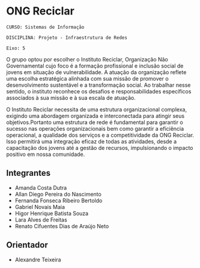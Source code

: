 # ONG Reciclar

`CURSO: Sistemas de Informação`

`DISCIPLINA: Projeto - Infraestrutura de Redes`

`Eixo: 5`

O grupo optou por escolher o Instituto Reciclar, Organização Não Governamental cujo foco é a formação profissional e inclusão social de jovens em situação de vulnerabilidade. A atuação da organização reflete uma escolha estratégica alinhada com sua missão de promover o desenvolvimento sustentável e a transformação social. Ao trabalhar nesse sentido, o instituto reconhece os desafios e responsabilidades específicos associados à sua missão e à sua escala de atuação. 

O Instituto Reciclar necessita de uma estrutura organizacional complexa, exigindo uma abordagem organizada e interconectada para atingir seus objetivos.Portanto uma estrutura de rede é fundamental para garantir o sucesso nas operações organizacionais bem como garantir a eficiência operacional, a qualidade dos serviços e a competitividade da ONG Reciclar. Isso permitirá uma integração eficaz de todas as atividades, desde a capacitação dos jovens até a gestão de recursos, impulsionando o impacto positivo em nossa comunidade. 

## Integrantes

* Amanda Costa Dutra 
* Allan Diego Pereira do Nascimento 
* Fernanda Fonseca Ribeiro Bertoldo 
* Gabriel Novais Maia  
* Higor Henrique Batista Souza
* Lara Alves de Freitas
* Renato Cifuentes Dias de Araújo Neto 

## Orientador

* Alexandre Teixeira


